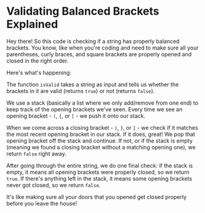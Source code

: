 # Validating Balanced Brackets Explained

Hey there! So this code is checking if a string has properly balanced brackets. You know, like when you're coding and need to make sure all your parentheses, curly braces, and square brackets are properly opened and closed in the right order.

Here's what's happening:

The function `isValid` takes a string as input and tells us whether the brackets in it are valid (returns `true`) or not (returns `false`).

We use a stack (basically a list where we only add/remove from one end) to keep track of the opening brackets we've seen. Every time we see an opening bracket - `(`, `{`, or `[` - we push it onto our stack.

When we come across a closing bracket - `)`, `}`, or `]` - we check if it matches the most recent opening bracket in our stack. If it does, great! We pop that opening bracket off the stack and continue. If not, or if the stack is empty (meaning we found a closing bracket without a matching opening one), we return `false` right away.

After going through the entire string, we do one final check: if the stack is empty, it means all opening brackets were properly closed, so we return `true`. If there's anything left in the stack, it means some opening brackets never got closed, so we return `false`.

It's like making sure all your doors that you opened get closed properly before you leave the house!